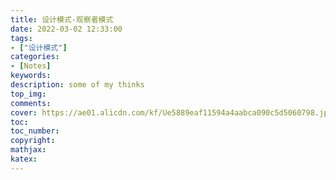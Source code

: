 ```yaml
---
title: 设计模式-观察者模式
date: 2022-03-02 12:33:00
tags: 
- ["设计模式"]
categories: 
- [Notes]
keywords:
description: some of my thinks
top_img: 
comments: 
cover: https://ae01.alicdn.com/kf/Ue5889eaf11594a4aabca090c5d5060798.jpg
toc:  
toc_number:
copyright:
mathjax:
katex:
---
```


